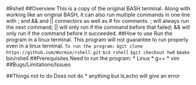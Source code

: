 #Rshell
##Overview
This is a copy of the original BASH terminal. Along with working like an original BASH, it can also run multiple commands in one line with ; and && and || connectors as well as # for comments. ; will always run the next command; || will only run if the command before that failed; && will only run if the command before it succeeded.
##How to use
Run the program in a linux terminal. This program will not guarantee to run properly even in a linux terminal.
``To run the program:``
``$git clone https://github.com/Wurmie/rshell.git``
``$cd rshell``
``$git checkout hw0``
``$make``
bin/rshell
##Prerequisites
Need to run the program:
	* Linux
	* g++
	* vim
##Bugs/Limitations/Issues
>
##Things not to do
Does not do
	* anything but ls,echo will give an error
